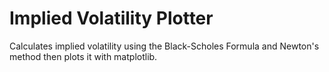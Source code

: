 # Implied Volatility Plotter
Calculates implied volatility using the Black-Scholes Formula and Newton's method then plots it with matplotlib.
